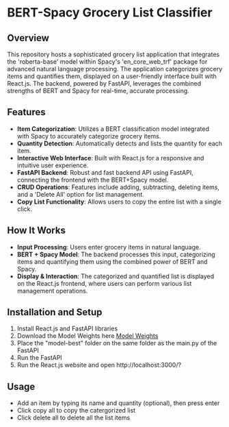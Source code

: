# BERT-Spacy Grocery List Classifier

## Overview
This repository hosts a sophisticated grocery list application that integrates the 'roberta-base' model within Spacy's 'en_core_web_trf' package for advanced natural language processing. The application categorizes grocery items and quantifies them, displayed on a user-friendly interface built with React.js. The backend, powered by FastAPI, leverages the combined strengths of BERT and Spacy for real-time, accurate processing.
## Features
- **Item Categorization**: Utilizes a BERT classification model integrated with Spacy to accurately categorize grocery items.
- **Quantity Detection**: Automatically detects and lists the quantity for each item.
- **Interactive Web Interface**: Built with React.js for a responsive and intuitive user experience.
- **FastAPI Backend**: Robust and fast backend API using FastAPI, connecting the frontend with the BERT+Spacy model.
- **CRUD Operations**: Features include adding, subtracting, deleting items, and a 'Delete All' option for list management.
- **Copy List Functionality**: Allows users to copy the entire list with a single click.

## How It Works
- **Input Processing**: Users enter grocery items in natural language.
- **BERT + Spacy Model**: The backend processes this input, categorizing items and quantifying them using the combined power of BERT and Spacy.
- **Display & Interaction**: The categorized and quantified list is displayed on the React.js frontend, where users can perform various list management operations.

## Installation and Setup
1. Install React.js and FastAPI libraries
2. Download the Model Weights here [Model Weights](https://drive.google.com/file/d/1ZDsUpipr9aMsl-wc55LF_IoJsiVdN3Hh/view?usp=sharing)
3. Place the "model-best" folder on the same folder as the main.py of the FastAPI
4. Run the FastAPI
5. Run the React.js website and open http://localhost:3000/?

## Usage
- Add an item by typing its name and quantity (optional), then press enter
- Click copy all to copy the catergorized list
- Click delete all to delete all the list items 
